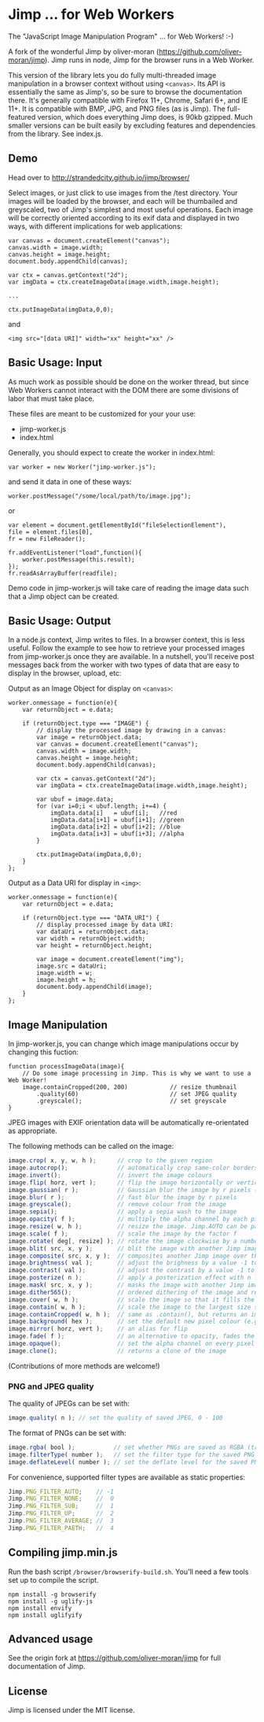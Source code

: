 # Jimp ... for Web Workers #

The "JavaScript Image Manipulation Program" ... for Web Workers! :-)

A fork of the wonderful Jimp by oliver-moran (https://github.com/oliver-moran/jimp). Jimp runs in node, Jimp for the browser runs in a Web Worker.

This version of the library lets you do fully multi-threaded image manipulation in a browser context without using ```<canvas>```. Its API is essentially the same as Jimp's, so be sure to browse the documentation there. It's generally compatible with Firefox 11+, Chrome, Safari 6+, and IE 11+. It is compatible with BMP, JPG, and PNG files (as is Jimp). The full-featured version, which does everything Jimp does, is 90kb gzipped. Much smaller versions can be built easily by excluding features and dependencies from the library. See index.js.

## Demo ##

Head over to http://strandedcity.github.io/jimp/browser/

Select images, or just click to use images from the /test directory. Your images will be loaded by the browser, and each will be thumbailed and greyscaled, two of Jimp's simplest and most useful operations. Each image will be correctly oriented according to its exif data and displayed in two ways, with different implications for web applications:

```
var canvas = document.createElement("canvas");
canvas.width = image.width;
canvas.height = image.height;
document.body.appendChild(canvas);

var ctx = canvas.getContext("2d");
var imgData = ctx.createImageData(image.width,image.height);

...

ctx.putImageData(imgData,0,0);
```

and

```
<img src="[data URI]" width="xx" height="xx" />
```

## Basic Usage: Input ##

As much work as possible should be done on the worker thread, but since Web Workers cannot interact with the DOM there are some divisions of labor that must take place.

These files are meant to be customized for your your use:
- jimp-worker.js
- index.html

Generally, you should expect to create the worker in index.html:
```
var worker = new Worker("jimp-worker.js");
```
and send it data in one of these ways:
```
worker.postMessage("/some/local/path/to/image.jpg");
```
or
```
var element = document.getElementById("fileSelectionElement"),
file = element.files[0],
fr = new FileReader();

fr.addEventListener("load",function(){
    worker.postMessage(this.result);
});
fr.readAsArrayBuffer(readfile);
```

Demo code in jimp-worker.js will take care of reading the image data such that a Jimp object can be created.

## Basic Usage: Output ##

In a node.js context, Jimp writes to files. In a browser context, this is less useful. Follow the example to see how to retrieve your processed images from jimp-worker.js once they are available. In a nutshell, you'll receive post messages back from the worker with two types of data that are easy to display in the browser, upload, etc:

Output as an Image Object for display on ```<canvas>```:
```
worker.onmessage = function(e){
    var returnObject = e.data;

    if (returnObject.type === "IMAGE") {
        // display the processed image by drawing in a canvas:
        var image = returnObject.data;
        var canvas = document.createElement("canvas");
        canvas.width = image.width;
        canvas.height = image.height;
        document.body.appendChild(canvas);

        var ctx = canvas.getContext("2d");
        var imgData = ctx.createImageData(image.width,image.height);

        var ubuf = image.data;
        for (var i=0;i < ubuf.length; i+=4) {
            imgData.data[i]   = ubuf[i];   //red
            imgData.data[i+1] = ubuf[i+1]; //green
            imgData.data[i+2] = ubuf[i+2]; //blue
            imgData.data[i+3] = ubuf[i+3]; //alpha
        }

        ctx.putImageData(imgData,0,0);
    }
};
```

Output as a Data URI for display in ```<img>```:
```
worker.onmessage = function(e){
    var returnObject = e.data;

    if (returnObject.type === "DATA_URI") {
        // display processed image by data URI:
        var dataUri = returnObject.data;
        var width = returnObject.width;
        var height = returnObject.height;

        var image = document.createElement("img");
        image.src = dataUri;
        image.width = w;
        image.height = h;
        document.body.appendChild(image);
    }
};
```

## Image Manipulation ##

In jimp-worker.js, you can change which image manipulations occur by changing this fuction:
```
function processImageData(image){
    // Do some image processing in Jimp. This is why we want to use a Web Worker!
    image.containCropped(200, 200)            // resize thumbnail
        .quality(60)                          // set JPEG quality
        .greyscale();                         // set greyscale
}
```

JPEG images with EXIF orientation data will be automatically re-orientated as appropriate.

The following methods can be called on the image:

```js
image.crop( x, y, w, h );      // crop to the given region
image.autocrop();              // automatically crop same-color borders from image (if any)
image.invert();                // invert the image colours
image.flip( horz, vert );      // flip the image horizontally or vertically
image.gaussian( r );           // Gaussian blur the image by r pixels (VERY slow)
image.blur( r );               // fast blur the image by r pixels
image.greyscale();             // remove colour from the image
image.sepia();                 // apply a sepia wash to the image
image.opacity( f );            // multiply the alpha channel by each pixel by the factor f, 0 - 1
image.resize( w, h );          // resize the image. Jimp.AUTO can be passed as one of the values.
image.scale( f );              // scale the image by the factor f
image.rotate( deg[, resize] ); // rotate the image clockwise by a number of degrees. Unless `false` is passed as the second parameter, the image width and height will be resized appropriately.
image.blit( src, x, y );       // blit the image with another Jimp image at x, y
image.composite( src, x, y );  // composites another Jimp image over this iamge at x, y
image.brightness( val );       // adjust the brighness by a value -1 to +1
image.contrast( val );         // adjust the contrast by a value -1 to +1
image.posterize( n );          // apply a posterization effect with n level
image.mask( src, x, y );       // masks the image with another Jimp image at x, y using average pixel value
image.dither565();             // ordered dithering of the image and reduce color space to 16-bits (RGB565)
image.cover( w, h );           // scale the image so that it fills the given width and height
image.contain( w, h );         // scale the image to the largest size so that fits inside the given width and height
image.containCropped( w, h );  // same as .contain(), but returns an image without "blank" pixels filled with a background color
image.background( hex );       // set the default new pixel colour (e.g. 0xFFFFFFFF or 0x00000000) for by some operations (e.g. image.contain and image.rotate) and when writing formats that don't support alpha channels
image.mirror( horz, vert );    // an alias for flip
image.fade( f );               // an alternative to opacity, fades the image by a factor 0 - 1. 0 will haven no effect. 1 will turn the image
image.opaque();                // set the alpha channel on every pixel to fully opaque
image.clone();                 // returns a clone of the image
```

(Contributions of more methods are welcome!)

### PNG and JPEG quality ###

The quality of JPEGs can be set with:

```js
image.quality( n ); // set the quality of saved JPEG, 0 - 100
```

The format of PNGs can be set with:

```js
image.rgba( bool );           // set whether PNGs are saved as RGBA (true, default) or RGB (false)
image.filterType( number );   // set the filter type for the saved PNG
image.deflateLevel( number ); // set the deflate level for the saved PNG
```

For convenience, supported filter types are available as static properties:

```js
Jimp.PNG_FILTER_AUTO;    // -1
Jimp.PNG_FILTER_NONE;    //  0
Jimp.PNG_FILTER_SUB;     //  1
Jimp.PNG_FILTER_UP;      //  2
Jimp.PNG_FILTER_AVERAGE; //  3
Jimp.PNG_FILTER_PAETH;   //  4
```

## Compiling jimp.min.js ##

Run the bash script ```/browser/browserify-build.sh```. You'll need a few tools set up to compile the script.

```
npm install -g browserify
npm install -g uglify-js
npm install envify
npm install uglifyify
```

## Advanced usage ##

See the origin fork at https://github.com/oliver-moran/jimp for full documentation of Jimp.

## License ##

Jimp is licensed under the MIT license.
